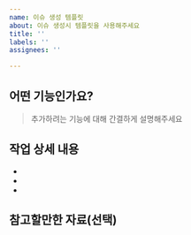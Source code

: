 ```yaml
---
name: 이슈 생성 템플릿
about: 이슈 생성시 템플릿을 사용해주세요
title: ''
labels: ''
assignees: ''

---
```


## 어떤 기능인가요?

> 추가하려는 기능에 대해 간결하게 설명해주세요

## 작업 상세 내용 

- 
- 
- 

## 참고할만한 자료(선택)
